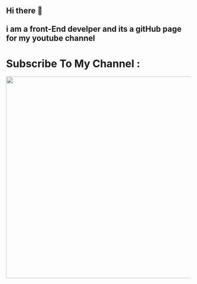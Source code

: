 ## Hi there 👋 <br /> <br /> i am a front-End develper and its a gitHub page for my youtube channel

# Subscribe To My Channel : 

<a href="https://www.youtube.com/channel/UCqgreCj7iTFHe2c5pF7WxmQ"> <img src="https://download.logo.wine/logo/YouTube/YouTube-Logo.wine.png" width="550px" height="" /> </a>
